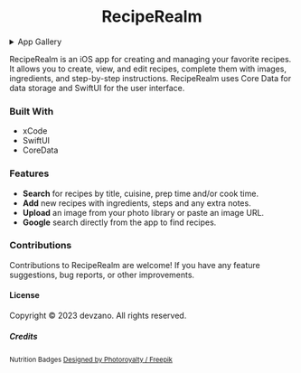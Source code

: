 <h1 align="center">RecipeRealm</h1>

<details>
  <summary>App Gallery</summary>
  <div>
    <p align="center">
      <div style="display: inline-block;">
        <img src="/Screenshots/RecipeRealm(Home).png" alt="RecipeRealm List View" width="300">
      </div>
      <div style="display: inline-block;">
        <img src="/Screenshots/RecipeRealm(New).png" alt="RecipeRealm New Recipe View" width="300">
      </div>
    </p>
    <p align="center">
      <div style="display: inline-block;">
        <img src="/Screenshots/RecipeRealm(Detail).png" alt="RecipeRealm Test Detail View" width="300">
      </div>
      <div style="display: inline-block;">
        <img src="/Screenshots/RecipeRealm(DetailEdit).png" alt="RecipeRealm Test Edit Detail View" width="300">
      </div>
    </p>
    <!-- Add more pairs of images here if needed -->
  </div>
</details>


RecipeRealm is an iOS app for creating and managing your favorite recipes. It allows you to create, view, and edit recipes, complete them with images, ingredients, and step-by-step instructions. RecipeRealm uses Core Data for data storage and SwiftUI for the user interface.

### Built With
* xCode
* SwiftUI
* CoreData

### Features
* __Search__ for recipes by title, cuisine, prep time and/or cook time.
* __Add__ new recipes with ingredients, steps and any extra notes.
* __Upload__ an image from your photo library or paste an image URL.
* __Google__ search directly from the app to find recipes.

### Contributions
Contributions to RecipeRealm are welcome! If you have any feature suggestions, bug reports, or other improvements.

#### License
Copyright © 2023 devzano. All rights reserved.

##### Credits
<small>Nutrition Badges <a href="http://www.freepik.com">Designed by Photoroyalty / Freepik</a></small>